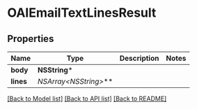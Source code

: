 # OAIEmailTextLinesResult

## Properties
Name | Type | Description | Notes
------------ | ------------- | ------------- | -------------
**body** | **NSString*** |  | 
**lines** | **NSArray&lt;NSString*&gt;*** |  | 

[[Back to Model list]](../README.md#documentation-for-models) [[Back to API list]](../README.md#documentation-for-api-endpoints) [[Back to README]](../README.md)


